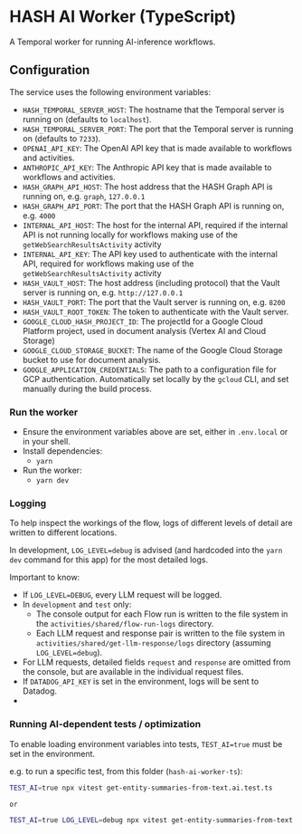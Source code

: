 # HASH AI Worker (TypeScript)

A Temporal worker for running AI-inference workflows.

## Configuration

The service uses the following environment variables:

- `HASH_TEMPORAL_SERVER_HOST`: The hostname that the Temporal server is running on (defaults to `localhost`).
- `HASH_TEMPORAL_SERVER_PORT`: The port that the Temporal server is running on (defaults to `7233`).
- `OPENAI_API_KEY`: The OpenAI API key that is made available to workflows and activities.
- `ANTHROPIC_API_KEY`: The Anthropic API key that is made available to workflows and activities.
- `HASH_GRAPH_API_HOST`: The host address that the HASH Graph API is running on, e.g. `graph`, `127.0.0.1`
- `HASH_GRAPH_API_PORT`: The port that the HASH Graph API is running on, e.g. `4000`
- `INTERNAL_API_HOST`: The host for the internal API, required if the internal API is not running locally for workflows making use of the `getWebSearchResultsActivity` activity
- `INTERNAL_API_KEY`: The API key used to authenticate with the internal API, required for workflows making use of the `getWebSearchResultsActivity` activity
- `HASH_VAULT_HOST`: The host address (including protocol) that the Vault server is running on, e.g. `http://127.0.0.1`
- `HASH_VAULT_PORT`: The port that the Vault server is running on, e.g. `8200`
- `HASH_VAULT_ROOT_TOKEN`: The token to authenticate with the Vault server.
- `GOOGLE_CLOUD_HASH_PROJECT_ID`: The projectId for a Google Cloud Platform project, used in document analysis (Vertex AI and Cloud Storage)
- `GOOGLE_CLOUD_STORAGE_BUCKET`: The name of the Google Cloud Storage bucket to use for document analysis.
- `GOOGLE_APPLICATION_CREDENTIALS`: The path to a configuration file for GCP authentication. Automatically set locally by the `gcloud` CLI, and set manually during the build process.

### Run the worker

- Ensure the environment variables above are set, either in `.env.local` or in your shell.
- Install dependencies:
  - `yarn`
- Run the worker:
  - `yarn dev`

### Logging

To help inspect the workings of the flow, logs of different levels of detail are written to different locations.

In development, `LOG_LEVEL=debug` is advised (and hardcoded into the `yarn dev` command for this app) for the most detailed logs.

Important to know:

- If `LOG_LEVEL=DEBUG`, every LLM request will be logged.
- In `development` and `test` only:
  - The console output for each Flow run is written to the file system in the `activities/shared/flow-run-logs` directory.
  - Each LLM request and response pair is written to the file system in `activities/shared/get-llm-response/logs` directory (assuming `LOG_LEVEL=debug`).
- For LLM requests, detailed fields `request` and `response` are omitted from the console, but are available in the individual request files.
- If `DATADOG_API_KEY` is set in the environment, logs will be sent to Datadog.
-

### Running AI-dependent tests / optimization

To enable loading environment variables into tests, `TEST_AI=true` must be set in the environment.

e.g. to run a specific test, from this folder (`hash-ai-worker-ts`):

```bash
TEST_AI=true npx vitest get-entity-summaries-from-text.ai.test.ts

or

TEST_AI=true LOG_LEVEL=debug npx vitest get-entity-summaries-from-text.ai.test.ts
```
